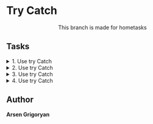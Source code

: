 # Try Catch

<p align="center">This branch is made for hometasks</p>

## Tasks

<details>
    <summary> 1. Use try Catch</summary>
    <br>
 Task: How to catch error when function cannot do reverce?

[Solution](./js/reverseString.js)

</details>
<details>
    <summary> 2. Use try Catch</summary>
    <br>
 Task: Complete the isPositive function below. It has one integer parameter a . If the value of a is positive, it must return the string YES. Otherwise, it must throw an Error according to the following rules:

[Solution](./js/yesOrNegative.js)

</details>
<details>
    <summary> 3. Use try Catch</summary>
    <br>
    Task: Convert the code using try...catch:

[Solution](./js/yesOrNegative.js)

</details>
<details>
    <summary> 4. Use try Catch</summary>
    <br>
    Task: The gradeLabs function works for the majority of cases. However, what happens if a student named their function incorrectly? Run gradeLabs and pass it studentLabs2 as defined below..

[Solution](./js/gradeLabs.js)

</details>

## Author

**Arsen Grigoryan**

